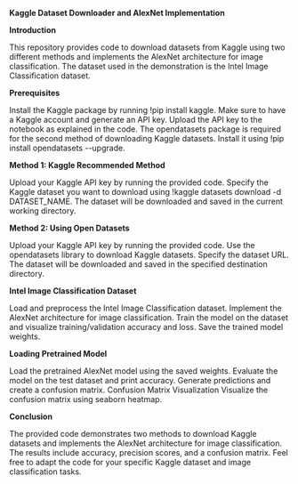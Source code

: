 **Kaggle Dataset Downloader and AlexNet Implementation**

**Introduction**

This repository provides code to download datasets from Kaggle using two different methods and implements the AlexNet architecture for image classification. The dataset used in the demonstration is the Intel Image Classification dataset.

**Prerequisites**

Install the Kaggle package by running !pip install kaggle.
Make sure to have a Kaggle account and generate an API key. Upload the API key to the notebook as explained in the code.
The opendatasets package is required for the second method of downloading Kaggle datasets. Install it using !pip install opendatasets --upgrade.

**Method 1: Kaggle Recommended Method**

Upload your Kaggle API key by running the provided code.
Specify the Kaggle dataset you want to download using !kaggle datasets download -d DATASET_NAME.
The dataset will be downloaded and saved in the current working directory.

**Method 2: Using Open Datasets**

Upload your Kaggle API key by running the provided code.
Use the opendatasets library to download Kaggle datasets. Specify the dataset URL.
The dataset will be downloaded and saved in the specified destination directory.

**Intel Image Classification Dataset**

Load and preprocess the Intel Image Classification dataset.
Implement the AlexNet architecture for image classification.
Train the model on the dataset and visualize training/validation accuracy and loss.
Save the trained model weights.

**Loading Pretrained Model**

Load the pretrained AlexNet model using the saved weights.
Evaluate the model on the test dataset and print accuracy.
Generate predictions and create a confusion matrix.
Confusion Matrix Visualization
Visualize the confusion matrix using seaborn heatmap.

**Conclusion**

The provided code demonstrates two methods to download Kaggle datasets and implements the AlexNet architecture for image classification. The results include accuracy, precision scores, and a confusion matrix. Feel free to adapt the code for your specific Kaggle dataset and image classification tasks.

